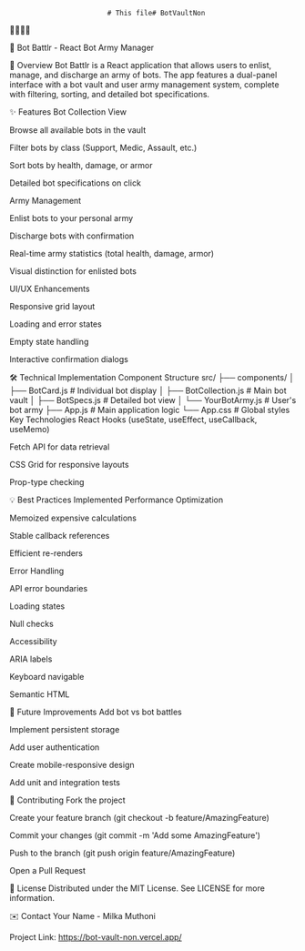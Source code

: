                             # This file# BotVaultNon
🚀🚀🚀🚀

🤖 Bot Battlr - React Bot Army Manager

🚀 Overview
Bot Battlr is a React application that allows users to enlist, manage, and discharge an army of bots. The app features a dual-panel interface with a bot vault and user army management system, complete with filtering, sorting, and detailed bot specifications.

✨ Features
Bot Collection View

Browse all available bots in the vault

Filter bots by class (Support, Medic, Assault, etc.)

Sort bots by health, damage, or armor

Detailed bot specifications on click

Army Management

Enlist bots to your personal army

Discharge bots with confirmation

Real-time army statistics (total health, damage, armor)

Visual distinction for enlisted bots

UI/UX Enhancements

Responsive grid layout

Loading and error states

Empty state handling

Interactive confirmation dialogs

🛠 Technical Implementation
Component Structure
src/
├── components/
│   ├── BotCard.js        # Individual bot display
│   ├── BotCollection.js  # Main bot vault
│   ├── BotSpecs.js       # Detailed bot view
│   └── YourBotArmy.js    # User's bot army
├── App.js               # Main application logic
└── App.css              # Global styles
Key Technologies
React Hooks (useState, useEffect, useCallback, useMemo)

Fetch API for data retrieval

CSS Grid for responsive layouts

Prop-type checking

💡 Best Practices Implemented
Performance Optimization

Memoized expensive calculations

Stable callback references

Efficient re-renders

Error Handling

API error boundaries

Loading states

Null checks

Accessibility

ARIA labels

Keyboard navigable

Semantic HTML

📝 Future Improvements
Add bot vs bot battles

Implement persistent storage

Add user authentication

Create mobile-responsive design

Add unit and integration tests

🤝 Contributing
Fork the project

Create your feature branch (git checkout -b feature/AmazingFeature)

Commit your changes (git commit -m 'Add some AmazingFeature')

Push to the branch (git push origin feature/AmazingFeature)

Open a Pull Request

📄 License
Distributed under the MIT License. See LICENSE for more information.

✉️ Contact
Your Name - Milka Muthoni

Project Link: https://bot-vault-non.vercel.app/


